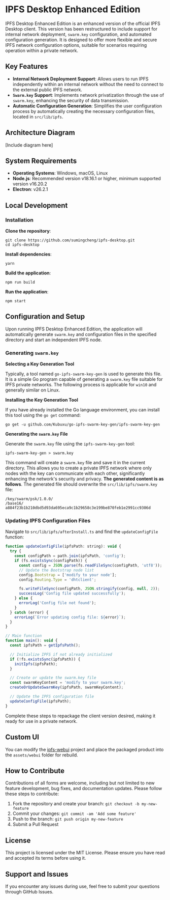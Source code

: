 # IPFS Desktop Enhanced Edition

IPFS Desktop Enhanced Edition is an enhanced version of the official IPFS Desktop client. This version has been restructured to include support for internal network deployment, `swarm.key` configuration, and automated configuration generation. It is designed to offer more flexible and secure IPFS network configuration options, suitable for scenarios requiring operation within a private network.

## Key Features

- **Internal Network Deployment Support**: Allows users to run IPFS independently within an internal network without the need to connect to the external public IPFS network.
- **`Swarm.key` Support**: Implements network privatization through the use of `swarm.key`, enhancing the security of data transmission.
- **Automatic Configuration Generation**: Simplifies the user configuration process by automatically creating the necessary configuration files, located in `src/lib/ipfs`.

## Architecture Diagram

[Include diagram here]

## System Requirements

- **Operating Systems**: Windows, macOS, Linux
- **Node.js**: Recommended version v18.16.1 or higher, minimum supported version v16.20.2
- **Electron**: v26.2.1

## Local Development

### Installation

**Clone the repository**:

```
git clone https://github.com/sumingcheng/ipfs-desktop.git
cd ipfs-desktop
```

**Install dependencies**:

```
yarn
```

**Build the application**:

```
npm run build
```

**Run the application**:

```
npm start
```

## Configuration and Setup

Upon running IPFS Desktop Enhanced Edition, the application will automatically generate `swarm.key` and configuration files in the specified directory and start an independent IPFS node.

### Generating `swarm.key`

**Selecting a Key Generation Tool**

Typically, a tool named `go-ipfs-swarm-key-gen` is used to generate this file. It is a simple Go program capable of generating a `swarm.key` file suitable for IPFS private networks. The following process is applicable for `win10` and generally similar on Linux.

**Installing the Key Generation Tool**

If you have already installed the Go language environment, you can install this tool using the `go get` command:

```
go get -u github.com/Kubuxu/go-ipfs-swarm-key-gen/ipfs-swarm-key-gen
```

**Generating the `swarm.key` File**

Generate the `swarm.key` file using the `ipfs-swarm-key-gen` tool:

```
ipfs-swarm-key-gen > swarm.key
```

This command will create a `swarm.key` file and save it in the current directory. This allows you to create a private IPFS network where only nodes with the key can communicate with each other, significantly enhancing the network's security and privacy. **The generated content is as follows**. The generated file should overwrite the `src/lib/ipfs/swarm.key` file:

```
/key/swarm/psk/1.0.0/
/base16/
a884f23b1b210dbd5d93da695eca9c1b29658c3e199be870feb1e2991cc9306d
```

### Updating IPFS Configuration Files

Navigate to `src/lib/ipfs/afterInstall.ts` and find the `updateConfigFile` function:

```js
function updateConfigFile(ipfsPath: string): void {
  try {
    const configPath = path.join(ipfsPath, 'config');
    if (fs.existsSync(configPath)) {
      const config = JSON.parse(fs.readFileSync(configPath, 'utf8'));
      // Update the Bootstrap node list
      config.Bootstrap = ['modify to your node'];
      config.Routing.Type = 'dhtclient';

      fs.writeFileSync(configPath, JSON.stringify(config, null, 2));
      successLog('Config file updated successfully');
    } else {
      errorLog('Config file not found');
    }
  } catch (error) {
    errorLog(`Error updating config file: ${error}`);
  }
}

// Main function
function main(): void {
  const ipfsPath = getIpfsPath();

  // Initialize IPFS if not already initialized
  if (!fs.existsSync(ipfsPath)) {
    initIpfs(ipfsPath);
  }

  // Create or update the swarm.key file
  const swarmKeyContent = 'modify to your swarm.key';
  createOrUpdateSwarmKey(ipfsPath, swarmKeyContent);

  // Update the IPFS configuration file
  updateConfigFile(ipfsPath);
}
```

Complete these steps to repackage the client version desired, making it ready for use in a private network.

## Custom UI

You can modify the [ipfs-webui](https://github.com/ipfs/ipfs-webui) project and place the packaged product into the `assets/webui` folder for rebuild.

## How to Contribute

Contributions of all forms are welcome, including but not limited to new feature development, bug fixes, and documentation updates. Please follow these steps to contribute:

1. Fork the repository and create your branch: `git checkout -b my-new-feature`
2. Commit your changes: `git commit -am 'Add some feature'`
3. Push to the branch: `git push origin my-new-feature`
4. Submit a Pull Request

## License

This project is licensed under the MIT License. Please ensure you have read and accepted its terms before using it.

## Support and Issues

If you encounter any issues during use, feel free to submit your questions through GitHub Issues.
